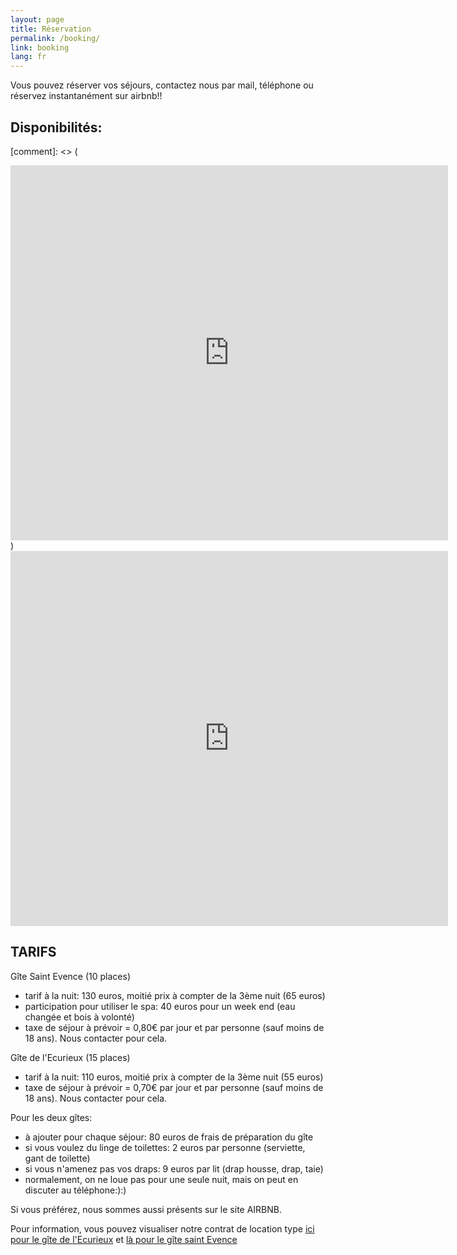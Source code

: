 ```yaml
---
layout: page
title: Réservation
permalink: /booking/
link: booking
lang: fr
---
```




Vous pouvez réserver vos séjours, contactez nous par mail, téléphone ou réservez instantanément sur airbnb!!


Disponibilités:
--------------
[comment]: <> (
<iframe src="https://calendar.google.com/calendar/embed?src=bocv0hl2pp4ahr2qonpcfnt7u0%40group.calendar.google.com&ctz=Europe%2FParis" style="border: 0" width="700" height="600" frameborder="0" scrolling="no"></iframe>
)



<br>

<iframe src="https://calendar.google.com/calendar/embed?src=d32cgtqemgtq4d5qfj8heat4rk%40group.calendar.google.com&ctz=Europe%2FParis" style="border: 0" width="700" height="600" frameborder="0" scrolling="no"></iframe>


TARIFS
--------------------

Gîte Saint Evence (10 places)

- tarif à la nuit: 130 euros, moitié prix à compter de la 3ème nuit (65 euros)
- participation pour utiliser le spa: 40 euros pour un week end (eau changée et bois à volonté)
- taxe de séjour à prévoir = 0,80€ par jour et par personne (sauf moins de 18 ans). Nous contacter pour cela.

Gîte de l'Ecurieux (15 places)

- tarif à la nuit: 110 euros, moitié prix à compter de la 3ème nuit (55 euros)
- taxe de séjour à prévoir = 0,70€ par jour et par personne (sauf moins de 18 ans). Nous contacter pour cela.

Pour les deux gîtes:


- à ajouter pour chaque séjour: 80 euros de frais de préparation du gîte
- si vous voulez du linge de toilettes: 2 euros par personne (serviette, gant de toilette)
- si vous n'amenez pas vos draps: 9 euros par lit (drap housse, drap, taie)
- normalement, on ne loue pas pour une seule nuit, mais on peut en discuter au téléphone:):)


Si vous préférez, nous sommes aussi présents sur le site AIRBNB.

Pour information, vous pouvez visualiser notre contrat de location type 
<a href="/contrat/contratGrandGite.pdf" target="_blank">ici pour le gîte de l'Ecurieux</a>
 et 
<a href="/contrat/contratPetitGite.pdf" target="_blank"> là pour le gîte saint Evence</a>





